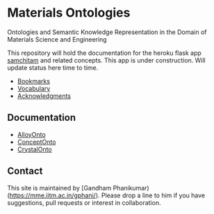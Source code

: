 # Materials Ontologies
Ontologies and Semantic Knowledge Representation in the Domain of Materials Science and Engineering

This repository will hold the documentation for the heroku flask app [samchitam](http://samchitam.herokuapp.com/) and related concepts. This app is under construction. Will update status here time to time.

 * [Bookmarks](bookmarks.md)
 * [Vocabulary](vocab.md)
 * [Acknowledgments](credits.md)

## Documentation
 * [AlloyOnto](doc/AlloyOnto.md)
 * [ConceptOnto](doc/ConceptOnto.md)
 * [CrystalOnto](doc/CrystralOnto.md)

## Contact

This site is maintained by [Gandham Phanikumar)(https://mme.iitm.ac.in/gphani/). Please drop a line to him if you have suggestions, pull requests or interest in collaboration.
